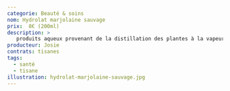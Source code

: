 ```yaml
---
categorie: Beauté & soins
nom: Hydrolat marjolaine sauvage
prix:  8€ (200ml)
description: >
   produits aqueux provenant de la distillation des plantes à la vapeur d’eau (1kg de plante fraîche pour 1L d’hydrolat), Flacon de verre teinté.
producteur: Josie
contrats: tisanes
tags: 
  - santé
  - tisane
illustration: hydrolat-marjolaine-sauvage.jpg
---
```



